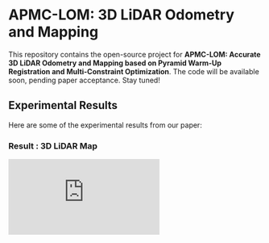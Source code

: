 # APMC-LOM: 3D LiDAR Odometry and Mapping

This repository contains the open-source project for **APMC-LOM: Accurate 3D LiDAR Odometry and Mapping based on Pyramid Warm-Up Registration and Multi-Constraint Optimization**. The code will be available soon, pending paper acceptance. Stay tuned!

## Experimental Results

Here are some of the experimental results from our paper:

### Result : 3D LiDAR Map
![3D LiDAR Map](https://github.com/BotWhiz/APMC-LOM/blob/main/kitti_mapping.pdf)


